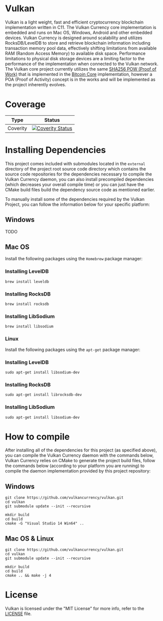 # Vulkan

Vulkan is a light weight, fast and efficient cryptocurrency blockchain implementation written in C11. The Vulkan Currency core implementation is embedded and runs on Mac OS, Windows, Android and other embedded devices. Vulkan Currency is designed around scalability and utilizes RocksDB/LevelDB to store and retrieve blockchain information including transaction memory pool data, effectively shifting limitations from available RAM (Random Access Memory) to available disk space. Performance limitations to physical disk storage devices are a limiting factor to the performance of the implementation when connected to the Vulkan network. The Vulkan core project currently utilizes the same [SHA256 POW (Proof of Work)](https://en.bitcoin.it/wiki/Proof_of_work) that is implemented in the [Bitcoin Core](https://github.com/bitcoin/bitcoin) implementation, however a POA (Proof of Activity) concept is in the works and will be implemented as the project inherently evolves.

# Coverage

| Type      | Status |
|-----------|--------|
| Coverity  | [![Coverity Status](https://scan.coverity.com/projects/20120/badge.svg)](https://scan.coverity.com/projects/20120/)

# Installing Dependencies

This project comes included with submodules located in the `external` directory of the project root source code directory which contains the source code repositories for the dependencies necessary to compile the Vulkan Currency daemon, you can also install precompiled dependencies (which decreases your overall compile time) or you can just have the CMake build files build the dependency source code as mentioned earlier.

To manually install some of the dependencies required by the Vulkan Project, you can follow the information below for your specific platform:

## Windows

TODO

## Mac OS

Install the following packages using the `Homebrew` package manager:

### Installing LevelDB

```
brew install leveldb
```

### Installing RocksDB

```
brew install rocksdb
```

### Installing LibSodium

```
brew install libsodium
```

### Linux

Install the following packages using the `apt-get` package manager:

### Installing LevelDB

```
sudo apt-get install libsodium-dev
```

### Installing RocksDB

```
sudo apt-get install librocksdb-dev
```

### Installing LibSodium

```
sudo apt-get install libsodium-dev
```

# How to compile

After installing all of the dependencies for this project (as specified above), you can compile the Vulkan Currency daemon with the commands below, Vulkan Currency relies on CMake to generate the project build files,
follow the commands below (according to your platform you are running) to compile the daemon implementation provided by this project repository:

## Windows

```
git clone https://github.com/vulkancurrency/vulkan.git
cd vulkan
git submodule update --init --recursive

mkdir build
cd build
cmake -G "Visual Studio 14 Win64" ..
```

## Mac OS & Linux

```
git clone https://github.com/vulkancurrency/vulkan.git
cd vulkan
git submodule update --init --recursive

mkdir build
cd build
cmake .. && make -j 4
```

# License

Vulkan is licensed under the "MIT License" for more info, refer to the [LICENSE](LICENSE) file.
